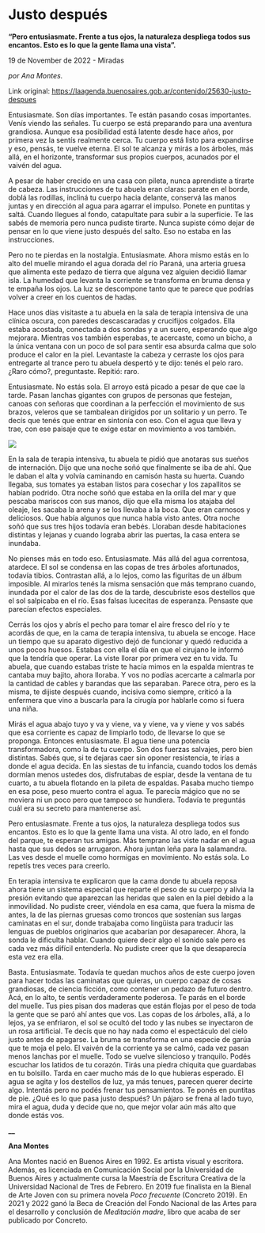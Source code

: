 # Justo después

**“Pero entusiasmate. Frente a tus ojos, la naturaleza despliega todos sus encantos. Esto es lo que la gente llama una vista”.**

19 de November de 2022 - Miradas

_por Ana Montes._

Link original: https://laagenda.buenosaires.gob.ar/contenido/25630-justo-despues



Entusiasmate. Son días importantes. Te están pasando cosas importantes. Venís viendo las señales. Tu cuerpo se está preparando para una aventura grandiosa. Aunque esa posibilidad está latente desde hace años, por primera vez la sentís realmente cerca. Tu cuerpo está listo para expandirse y eso, pensás, te vuelve eterna. El sol te alcanza y mirás a los árboles, más allá, en el horizonte, transformar sus propios cuerpos, acunados por el vaivén del agua.




A pesar de haber crecido en una casa con pileta, nunca aprendiste a tirarte de cabeza. Las instrucciones de tu abuela eran claras: parate en el borde, doblá las rodillas, incliná tu cuerpo hacia delante, conservá las manos juntas y en dirección al agua para agarrar el impulso. Ponete en puntitas y saltá. Cuando llegues al fondo, catapultate para subir a la superficie. Te las sabés de memoria pero nunca pudiste tirarte. Nunca supiste cómo dejar de pensar en lo que viene justo después del salto. Eso no estaba en las instrucciones.




Pero no te pierdas en la nostalgia. Entusiasmate. Ahora mismo estás en lo alto del muelle mirando el agua dorada del río Paraná, una arteria gruesa que alimenta este pedazo de tierra que alguna vez alguien decidió llamar isla. La humedad que levanta la corriente se transforma en bruma densa y te empaña los ojos. La luz se descompone tanto que te parece que podrías volver a creer en los cuentos de hadas.




Hace unos días visitaste a tu abuela en la sala de terapia intensiva de una clínica oscura, con paredes descascaradas y crucifijos colgados. Ella estaba acostada, conectada a dos sondas y a un suero, esperando que algo mejorara. Mientras vos también esperabas, te acercaste, como un bicho, a la única ventana con un poco de sol para sentir esa absurda calma que solo produce el calor en la piel. Levantaste la cabeza y cerraste los ojos para entregarte al trance pero tu abuela despertó y te dijo: tenés el pelo raro. ¿Raro cómo?, preguntaste. Repitió: raro.




Entusiasmate. No estás sola. El arroyo está picado a pesar de que cae la tarde. Pasan lanchas gigantes con grupos de personas que festejan, canoas con señoras que coordinan a la perfección el movimiento de sus brazos, veleros que se tambalean dirigidos por un solitario y un perro. Te decís que tenés que entrar en sintonía con eso. Con el agua que lleva y trae, con ese paisaje que te exige estar en movimiento a vos también.




![](https://cdn.feater.me/files/images/675315/74c841ec-fbc5-4860-8799-19b9b2873d67.jpeg)




En la sala de terapia intensiva, tu abuela te pidió que anotaras sus sueños de internación. Dijo que una noche soñó que finalmente se iba de ahí. Que le daban el alta y volvía caminando en camisón hasta su huerta. Cuando llegaba, sus tomates ya estaban listos para cosechar y los zapallitos se habían podrido. Otra noche soñó que estaba en la orilla del mar y que pescaba mariscos con sus manos, dijo que ella misma los atajaba del oleaje, les sacaba la arena y se los llevaba a la boca. Que eran carnosos y deliciosos. Que había algunos que nunca había visto antes. Otra noche soñó que sus tres hijos todavía eran bebés. Lloraban desde habitaciones distintas y lejanas y cuando lograba abrir las puertas, la casa entera se inundaba.




No pienses más en todo eso. Entusiasmate. Más allá del agua correntosa, atardece. El sol se condensa en las copas de tres árboles afortunados, todavía tibios. Contrastan allá, a lo lejos, como las figuritas de un álbum imposible. Al mirarlos tenés la misma sensación que más temprano cuando, inundada por el calor de las dos de la tarde, descubriste esos destellos que el sol salpicaba en el río. Esas falsas lucecitas de esperanza. Pensaste que parecían efectos especiales.




Cerrás los ojos y abrís el pecho para tomar el aire fresco del río y te acordás de que, en la cama de terapia intensiva, tu abuela se encoge. Hace un tiempo que su aparato digestivo dejó de funcionar y quedó reducida a unos pocos huesos. Estabas con ella el día en que el cirujano le informó que la tendría que operar. La viste llorar por primera vez en tu vida. Tu abuela, que cuando estabas triste te hacía mimos en la espalda mientras te cantaba muy bajito, ahora lloraba. Y vos no podías acercarte a calmarla por la cantidad de cables y barandas que las separaban. Parece otra, pero es la misma, te dijiste después cuando, incisiva como siempre, criticó a la enfermera que vino a buscarla para la cirugía por hablarle como si fuera una niña.




Mirás el agua abajo tuyo y va y viene, va y viene, va y viene y vos sabés que esa corriente es capaz de limpiarlo todo, de llevarse lo que se proponga. Entonces entusiasmate. El agua tiene una potencia transformadora, como la de tu cuerpo. Son dos fuerzas salvajes, pero bien distintas. Sabés que, si te dejaras caer sin oponer resistencia, te irías a donde el agua decida. En las siestas de tu infancia, cuando todos los demás dormían menos ustedes dos, disfrutabas de espiar, desde la ventana de tu cuarto, a tu abuela flotando en la pileta de espaldas. Pasaba mucho tiempo en esa pose, peso muerto contra el agua. Te parecía mágico que no se moviera ni un poco pero que tampoco se hundiera. Todavía te preguntás cuál era su secreto para mantenerse así.




Pero entusiasmate. Frente a tus ojos, la naturaleza despliega todos sus encantos. Esto es lo que la gente llama una vista. Al otro lado, en el fondo del parque, te esperan tus amigas. Más temprano las viste nadar en el agua hasta que sus dedos se arrugaron. Ahora juntan leña para la salamandra. Las ves desde el muelle como hormigas en movimiento. No estás sola. Lo repetís tres veces para creerlo.




En terapia intensiva te explicaron que la cama donde tu abuela reposa ahora tiene un sistema especial que reparte el peso de su cuerpo y alivia la presión evitando que aparezcan las heridas que salen en la piel debido a la inmovilidad. No pudiste creer, viéndola en esa cama, que fuera la misma de antes, la de las piernas gruesas como troncos que sostenían sus largas caminatas en el sur, donde trabajaba como lingüista para traducir las lenguas de pueblos originarios que acabarían por desaparecer. Ahora, la sonda le dificulta hablar. Cuando quiere decir algo el sonido sale pero es cada vez más difícil entenderla. No pudiste creer que la que desaparecía esta vez era ella.




Basta. Entusiasmate. Todavía te quedan muchos años de este cuerpo joven para hacer todas las caminatas que quieras, un cuerpo capaz de cosas grandiosas, de ciencia ficción, como contener un pedazo de futuro dentro. Acá, en lo alto, te sentís verdaderamente poderosa. Te parás en el borde del muelle. Tus pies pisan dos maderas que están flojas por el peso de toda la gente que se paró ahí antes que vos. Las copas de los árboles, allá, a lo lejos, ya se enfriaron, el sol se ocultó del todo y las nubes se inyectaron de un rosa artificial. Te decís que no hay nada como el espectáculo del cielo justo antes de apagarse. La bruma se transforma en una especie de garúa que te moja el pelo. El vaivén de la corriente ya se calmó, cada vez pasan menos lanchas por el muelle. Todo se vuelve silencioso y tranquilo. Podés escuchar los latidos de tu corazón. Tirás una piedra chiquita que guardabas en tu bolsillo. Tarda en caer mucho más de lo que hubieras esperado. El agua se agita y los destellos de luz, ya más tenues, parecen querer decirte algo. Intentás pero no podés frenar tus pensamientos. Te ponés en puntitas de pie. ¿Qué es lo que pasa justo después? Un pájaro se frena al lado tuyo, mira el agua, duda y decide que no, que mejor volar aún más alto que donde estás vos.




**\_\_**




**Ana Montes**




Ana Montes nació en Buenos Aires en 1992. Es artista visual y escritora. Además, es licenciada en Comunicación Social por la Universidad de Buenos Aires y actualmente cursa la Maestría de Escritura Creativa de la Universidad Nacional de Tres de Febrero. En 2019 fue finalista en la Bienal de Arte Joven con su primera novela *Poco frecuente* (Concreto 2019). En 2021 y 2022 ganó la Beca de Creación del Fondo Nacional de las Artes para el desarrollo y conclusión de *Meditación madre*, libro que acaba de ser publicado por Concreto.



